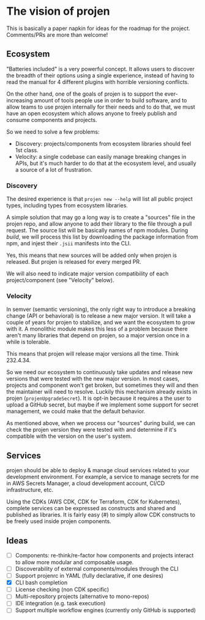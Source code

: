 # The vision of projen

This is basically a paper napkin for ideas for the roadmap for the project. Comments/PRs are more than welcome!

## Ecosystem

"Batteries included" is a very powerful concept. It allows users to discover the breadth of their options using a
single experience, instead of having to read the manual for 4 different plugins with horrible versioning conflicts.

On the other hand, one of the goals of projen is to support the ever-increasing amount of tools people use in order to build software,
and to allow teams to use projen internally for their needs and to do that, we must have an open ecosystem which allows anyone to
freely publish and consume components and projects.

So we need to solve a few problems:

- Discovery: projects/components from ecosystem libraries should feel 1st class.
- Velocity: a single codebase can easily manage breaking changes in APIs, but it's much harder to do that at the
  ecosystem level, and usually a source of a lot of frustration.

### Discovery

The desired experience is that `projen new --help` will list all public project types, including types from ecosystem libraries.

A simple solution that may go a long way is to create a "sources" file in the projen repo, and allow anyone to add their library
to the file through a pull request. The source list will be basically names of npm modules. During _build_, we will process this
list by downloading the package information from npm, and injest their `.jsii` manifests into the CLI.

Yes, this means that new sources will be added only when projen is released. But projen is released for every merged PR.

We will also need to indicate major version compatibility of each project/component (see "Velocity" below).

### Velocity

In semver (semantic versioning), the only right way to introduce a breaking change (API or behavioral) is to release
a new major version. It will take a couple of years for projen to stabilize, and we want the ecosystem to grow with it.
A monolithic module makes this less of a problem because there aren't many libraries that depend on projen, so a major
version once in a while is tolerable.

This means that projen will release major versions all the time. Think 232.4.34.

So we need our ecosystem to continuously take updates and release new versions that were tested with the new major version.
In most cases, projects and component won't get broken, but sometimes they will and then the maintainer will need to resolve.
Luckily this mechanism already exists in projen (`projenUpgradeSecret`).
It is opt-in because it requires a the user to upload a GitHub secret, but maybe if we implement some support for secret management,
we could make that the default behavior.

As mentioned above, when we process our "sources" during build, we can check the projen version they were tested with and
determine if it's compatible with the version on the user's system.

## Services

projen should be able to deploy & manage cloud services related to your development environment. For example,
a service to manage secrets for me in AWS Secrets Manager, a cloud development account, CI/CD infrastructure, etc.

Using the CDKs (AWS CDK, CDK for Terraform, CDK for Kubernetes), complete services can be expressed as constructs
and shared and published as libraries. It is fairly easy (#) to simply allow CDK constructs to be freely used
inside projen components.

## Ideas

- [ ] Components: re-think/re-factor how components and projects interact to allow more modular and composable usage.
- [ ] Discoverability of external components/modules through the CLI
- [ ] Support projenrc in YAML (fully declarative, if one desires)
- [x] CLI bash completion
- [ ] License checking (non CDK specific)
- [ ] Multi-repository projects (alternative to mono-repos)
- [ ] IDE integration (e.g. task execution)
- [ ] Support multiple workflow engines (currently only GitHub is supported)
